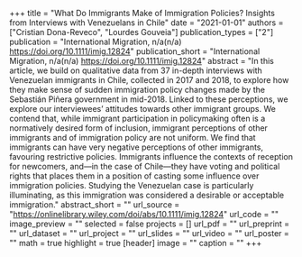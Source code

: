 +++
title = "What Do Immigrants Make of Immigration Policies? Insights from Interviews with Venezuelans in Chile"
date = "2021-01-01"
authors = ["Cristian Dona-Reveco", "Lourdes Gouveia"]
publication_types = ["2"]
publication = "International Migration, n/a(n/a) https://doi.org/10.1111/imig.12824"
publication_short = "International Migration, n/a(n/a) https://doi.org/10.1111/imig.12824"
abstract = "In this article, we build on qualitative data from 37 in-depth interviews with Venezuelan immigrants in Chile, collected in 2017 and 2018, to explore how they make sense of sudden immigration policy changes made by the Sebastián Piñera government in mid-2018. Linked to these perceptions, we explore our interviewees’ attitudes towards other immigrant groups. We contend that, while immigrant participation in policymaking often is a normatively desired form of inclusion, immigrant perceptions of other immigrants and of immigration policy are not uniform. We find that immigrants can have very negative perceptions of other immigrants, favouring restrictive policies. Immigrants influence the contexts of reception for newcomers, and—in the case of Chile—they have voting and political rights that places them in a position of casting some influence over immigration policies. Studying the Venezuelan case is particularly illuminating, as this immigration was considered a desirable or acceptable immigration."
abstract_short = ""
url_source = "https://onlinelibrary.wiley.com/doi/abs/10.1111/imig.12824"
url_code = ""
image_preview = ""
selected = false
projects = []
url_pdf = ""
url_preprint = ""
url_dataset = ""
url_project = ""
url_slides = ""
url_video = ""
url_poster = ""
math = true
highlight = true
[header]
image = ""
caption = ""
+++
